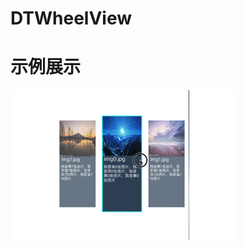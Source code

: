 # DTWheelView

# 示例展示
![image](https://raw.githubusercontent.com/xiaofeifei85146/DTWheelView/master/DTWheelView/DTWheel.gif)
